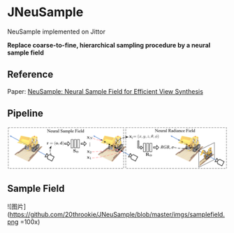 # JNeuSample
NeuSample implemented on Jittor

**Replace coarse-to-fine, hierarchical sampling procedure by a neural sample field**

## Reference
Paper: [NeuSample: Neural Sample Field for Efficient View Synthesis](https://arxiv.org/pdf/2111.15552.pdf)
## Pipeline
![图片](/imgs/pipeline.png)
## Sample Field
![图片](https://github.com/20throokie/JNeuSample/blob/master/imgs/samplefield.png =100x)

